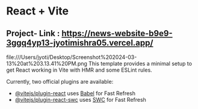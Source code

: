 # React + Vite
## Project- Link : https://news-website-b9e9-3ggq4yp13-jyotimishra05.vercel.app/

file:///Users/jyoti/Desktop/Screenshot%202024-03-13%20at%203.13.41%20PM.png
This template provides a minimal setup to get React working in Vite with HMR and some ESLint rules.

Currently, two official plugins are available:

- [@vitejs/plugin-react](https://github.com/vitejs/vite-plugin-react/blob/main/packages/plugin-react/README.md) uses [Babel](https://babeljs.io/) for Fast Refresh
- [@vitejs/plugin-react-swc](https://github.com/vitejs/vite-plugin-react-swc) uses [SWC](https://swc.rs/) for Fast Refresh


